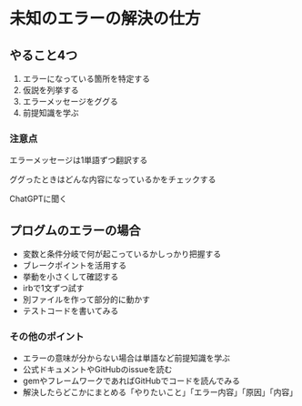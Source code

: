 # 未知のエラーの解決の仕方

## やること4つ

1. エラーになっている箇所を特定する
2. 仮説を列挙する
3. エラーメッセージをググる
4. 前提知識を学ぶ

### 注意点

エラーメッセージは1単語ずつ翻訳する

ググったときはどんな内容になっているかをチェックする

ChatGPTに聞く

## プログムのエラーの場合

- 変数と条件分岐で何が起こっているかしっかり把握する
- ブレークポイントを活用する
- 挙動を小さくして確認する
- irbで1文ずつ試す
- 別ファイルを作って部分的に動かす
- テストコードを書いてみる

### その他のポイント

- エラーの意味が分からない場合は単語など前提知識を学ぶ
- 公式ドキュメントやGitHubのissueを読む
- gemやフレームワークであればGitHubでコードを読んでみる
- 解決したらどこかにまとめる「やりたいこと」「エラー内容」「原因」「内容」